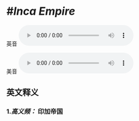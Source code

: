 # ***\#Inca Empire*** 
英音
<audio src="./media/Inca Empire-B.aac" controls="controls"></audio>

美音
<audio src="./media/Inca Empire.aac" controls="controls"></audio>



  

英文释义
---
### 1.*高义频：* **印加帝国**  


